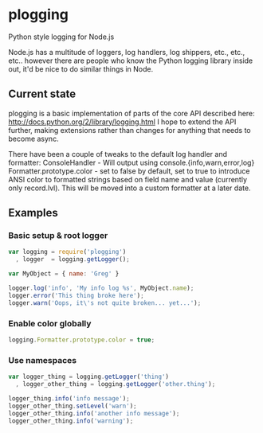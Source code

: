 # plogging

Python style logging for Node.js

Node.js has a multitude of loggers, log handlers, log shippers, etc., etc., etc.. however there are people who know the Python logging library inside out, it'd be nice to do similar things in Node.

## Current state

plogging is a basic implementation of parts of the core API described here: http://docs.python.org/2/library/logging.html
I hope to extend the API further, making extensions rather than changes for anything that needs to become async.

There have been a couple of tweaks to the default log handler and formatter:
ConsoleHandler - Will output using console.{info,warn,error,log}
Formatter.prototype.color - set to false by default, set to true to introduce ANSI color to formatted strings based on field name and value (currently only record.lvl). This will be moved into a custom formatter at a later date.

## Examples

### Basic setup & root logger

```javascript
var logging = require('plogging')
  , logger  = logging.getLogger();

var MyObject = { name: 'Greg' }

logger.log('info', 'My info log %s', MyObject.name);
logger.error('This thing broke here');
logger.warn('Oops, it\'s not quite broken... yet...');
```

### Enable color globally

```javascript
logging.Formatter.prototype.color = true;
```

### Use namespaces
```javascript
var logger_thing = logging.getLogger('thing')
  , logger_other_thing = logging.getLogger('other.thing');

logger_thing.info('info message');
logger_other_thing.setLevel('warn');
logger_other_thing.info('another info message');
logger_other_thing.info('warning');
```
